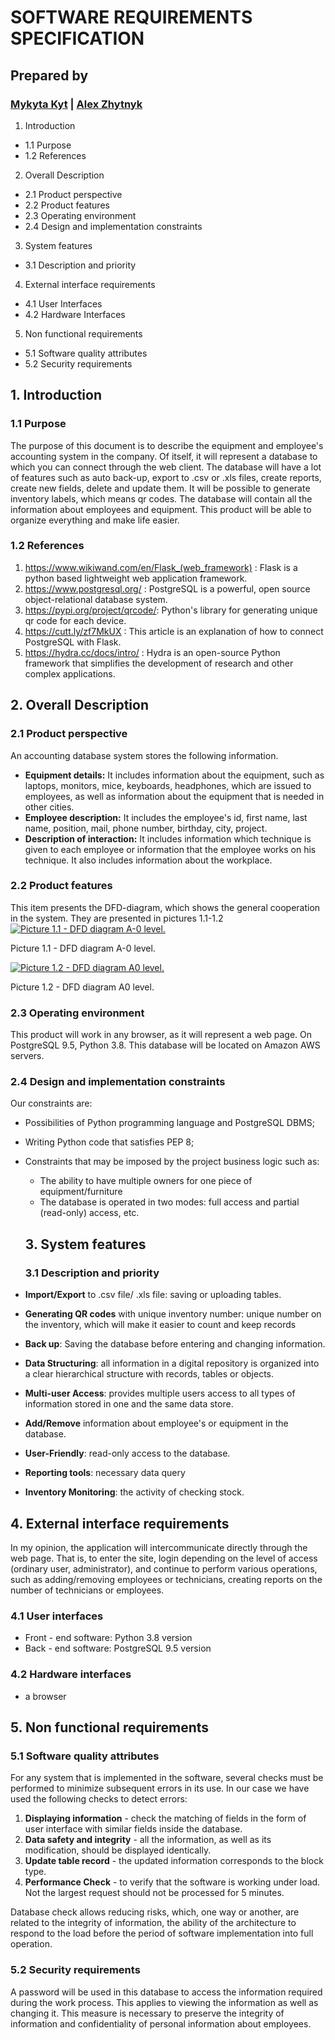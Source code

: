 # SOFTWARE REQUIREMENTS SPECIFICATION

## Prepared by

### [Mykyta Kyt](https://github.com/NikitaKit1998) | [Alex Zhytnyk](https://github.com/Alex-ty1)

1. Introduction

  - 1.1 Purpose
  - 1.2 References

2. Overall Description

  - 2.1 Product perspective
  - 2.2 Product features
  - 2.3 Operating environment
  - 2.4 Design and implementation constraints

3. System features

  - 3.1 Description and priority

4. External interface requirements

  - 4.1 User Interfaces
  - 4.2 Hardware Interfaces

5. Non functional requirements

  - 5.1 Software quality attributes
  - 5.2 Security requirements

## 1\. Introduction

### 1.1 Purpose

The purpose of this document is to describe the equipment and employee's accounting system in the company. Of itself, it will represent a database to which you can connect through the web client. The database will have a lot of features such as auto back-up, export to .csv or .xls files, create reports, create new fields, delete and update them. It will be possible to generate inventory labels, which means qr codes. The database will contain all the information about employees and equipment. This product will be able to organize everything and make life easier.

### 1.2 References

1. <https://www.wikiwand.com/en/Flask_(web_framework)> : Flask is a python based lightweight web application framework.
2. <https://www.postgresql.org/> : PostgreSQL is a powerful, open source object-relational database system.
3. <https://pypi.org/project/qrcode/>: Python's library for generating unique qr code for each device.
4. <https://cutt.ly/zf7MkUX> : This article is an explanation of how to connect PostgreSQL with Flask.
5. <https://hydra.cc/docs/intro/> : Hydra is an open-source Python framework that simplifies the development of research and other complex applications.

## 2\. Overall Description

### 2.1 Product perspective

An accounting database system stores the following information.

- **Equipment details:** It includes information about the equipment, such as laptops, monitors, mice, keyboards, headphones, which are issued to employees, as well as information about the equipment that is needed in other cities.
- **Employee description:** It includes the employee's id, first name, last name, position, mail, phone number, birthday, city, project.
- **Description of interaction:** It includes information which technique is given to each employee or information that the employee works on his technique. It also includes information about the workplace.

### 2.2 Product features

This item presents the DFD-diagram, which shows the general cooperation in the system. They are presented in pictures 1.1-1.2 [![Picture 1.1 - DFD diagram A-0 level.](https://i.ibb.co/Jjn6rqM/Untitled-Document.png)](https://ibb.co/r2k8531)

Picture 1.1 - DFD diagram A-0 level.

[![Picture 1.2 - DFD diagram A0 level.](https://i.ibb.co/KDq4P58/DFD-A-0-1.png)](https://ibb.co/nBcdGwK)

Picture 1.2 - DFD diagram A0 level.

### 2.3 Operating environment

This product will work in any browser, as it will represent a web page. On PostgreSQL 9.5, Python 3.8\. This database will be located on Amazon AWS servers.

### 2.4 Design and implementation constraints

Our constraints are:

- Possibilities of Python programming language and PostgreSQL DBMS;
- Writing Python code that satisfies PEP 8;
- Constraints that may be imposed by the project business logic such as:

  - The ability to have multiple owners for one piece of equipment/furniture
  - The database is operated in two modes: full access and partial (read-only) access, etc.

  ## 3\. System features

  ### 3.1 Description and priority

- **Import/Export** to .csv file/ .xls file: saving or uploading tables.

- **Generating QR codes** with unique inventory number: unique number on the inventory, which will make it easier to count and keep records

- **Back up**: Saving the database before entering and changing information.

- **Data Structuring**: all information in a digital repository is organized into a clear hierarchical structure with records, tables or objects.
- **Multi-user Access**: provides multiple users access to all types of information stored in one and the same data store.
- **Add/Remove** information about employee's or equipment in the database.
- **User-Friendly**: read-only access to the database.
- **Reporting tools**: necessary data query
- **Inventory Monitoring**: the activity of checking stock.

## 4\. External interface requirements

In my opinion, the application will intercommunicate directly through the web page. That is, to enter the site, login depending on the level of access (ordinary user, administrator), and continue to perform various operations, such as adding/removing employees or technicians, creating reports on the number of technicians or employees.

### 4.1 User interfaces

- Front - end software: Python 3.8 version
- Back - end software: PostgreSQL 9.5 version

### 4.2 Hardware interfaces

- a browser

## 5\. Non functional requirements

### 5.1 Software quality attributes

For any system that is implemented in the software, several checks must be performed to minimize subsequent errors in its use. In our case we have used the following checks to detect errors:

1. **Displaying information** - check the matching of fields in the form of user interface with similar fields inside the database.
2. **Data safety and integrity** - all the information, as well as its modification, should be displayed identically.
3. **Update table record** - the updated information corresponds to the block type.
4. **Performance Check** - to verify that the software is working under load. Not the largest request should not be processed for 5 minutes.

Database check allows reducing risks, which, one way or another, are related to the integrity of information, the ability of the architecture to respond to the load before the period of software implementation into full operation.

### 5.2 Security requirements

А password will be used in this database to access the information required during the work process. This applies to viewing the information as well as changing it. This measure is necessary to preserve the integrity of information and confidentiality of personal information about employees.

